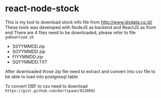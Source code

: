 # react-node-stock

This is my tool to download stock info file from http://www.idxdata.co.id/
These tools was developed with NodeJS as backend and ReactJS as front end
There are 4 files need to be downloaded, please refer to file `goDownload.sh`
 - SSYYMMDD.zip
 - SOYYMMDD.zip
 - FIYYMMDD.zip
 - SQYYMMDD.TXT

After downloaded those zip file need to extract and convert into csv file to be able to load into postgresql table

To convert DBF to csv need to download `https://gist.github.com/bertspaan/8220892`
